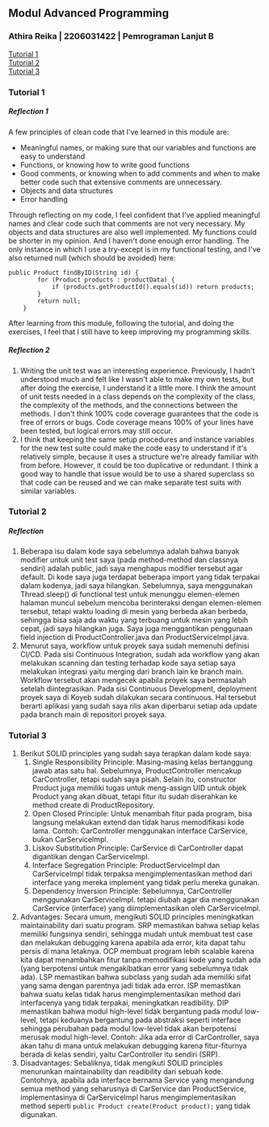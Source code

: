 <h2>Modul Advanced Programming</h2>
<h3>Athira Reika | 2206031422 | Pemrograman Lanjut B</h3>

<a href=#tut1>Tutorial 1</a><br>
<a href=#tut2>Tutorial 2</a><br>
<a href=#tut3>Tutorial 3</a>

<h3 id="tut1">Tutorial 1</h3>

<h5>Reflection 1</h3>
A few principles of clean code that I've learned in this module are:
<ul>
<li> Meaningful names, or making sure that our variables and functions are easy to understand</li>
<li> Functions, or knowing how to write good functions</li>
<li> Good comments, or knowing when to add comments and when to make better code such that extensive comments are unnecessary.</li>
<li> Objects and data structures</li>
<li> Error handling</li>
</ul>
Through reflecting on my code, I feel confident that I've applied meaningful names and clear code such that comments are not very necessary. My objects and data structures are also well implemented.
My functions could be shorter in my opinion. And I haven't done enough error handling. The only instance in which I use a try-except is in my functional testing,
and I've also returned null (which should be avoided) here:

    public Product findByID(String id) {
            for (Product products : productData) {
                if (products.getProductId().equals(id)) return products;
            }
            return null;
        }
After learning from this module, following the tutorial, and doing the exercises, I feel that I still have to keep improving my programming skills.


<h5>Reflection 2</h3>
<ol>
<li> Writing the unit test was an interesting experience. Previously, I hadn't understood much and felt like I wasn't able to make my own tests,
but after doing the exercise, I understand it a little more.
I think the amount of unit tests needed in a class depends on the complexity of the class, the complexity of the methods,
and the connections between the methods. I don't think 100% code coverage guarantees
that the code is free of errors or bugs. Code coverage means 100% of your lines
have been tested, but logical errors may still occur.</li>
<li>I think that keeping the same setup procedures and instance variables
for the new test suite could make the code easy to understand if it's relatively
simple, because it uses a structure we're already familiar with from before. However,
it could be too duplicative or redundant. I think a good way to handle that issue would
be to use a shared superclass so that code can be reused and we can make separate test suits
with similar variables.</li>
</ol>

<h3 id ="tut2">Tutorial 2</h3>
<h5>Reflection</h3>
<ol>
<li>Beberapa isu dalam kode saya sebelumnya adalah bahwa
banyak modifier untuk unit test saya (pada method-method
dan classnya sendiri) adalah public, jadi saya
menghapus modifier tersebut agar default. Di kode saya juga
terdapat beberapa import yang tidak terpakai dalam kodenya,
jadi saya hilangkan. Sebelumnya, saya menggunakan Thread.sleep()
di functional test untuk menunggu elemen-elemen halaman muncul
sebelum mencoba berinteraksi dengan elemen-elemen tersebut, tetapi waktu
loading di mesin yang berbeda akan berbeda, sehingga bisa saja ada
waktu yang terbuang untuk mesin yang lebih cepat, jadi saya hilangkan juga.
Saya juga menggantikan penggunaan field injection di ProductController.java
dan ProductServiceImpl.java.</li>
<li> Menurut saya, workflow untuk proyek saya sudah memenuhi definisi CI/CD.
Pada sisi Continuous Integration, sudah ada workflow
yang akan melakukan scanning dan testing terhadap kode saya setiap
saya melakukan integrasi yaitu merging dari branch lain ke branch main. Workflow
tersebut akan mengecek apabila proyek saya bermasalah setelah diintegrasikan.
Pada sisi Continuous Development, deployment proyek saya di Koyeb sudah dilakukan secara continuous.
Hal tersebut berarti aplikasi yang sudah saya rilis akan diperbarui setiap
ada update pada branch main di repositori proyek saya.</li>
</ol>

<h3 id="tut3">Tutorial 3</h3>
<ol>
<li>Berikut SOLID principles yang sudah saya terapkan dalam kode saya:
<ol>
<li> Single Responsibility Principle: Masing-masing kelas bertanggung jawab atas satu hal.
Sebelumnya, ProductController mencakup CarController, tetapi sudah saya pisah.
Selain itu, constructor Product juga memiliki tugas untuk meng-assign UID untuk
objek Product yang akan dibuat, tetapi fitur itu sudah diserahkan ke method create
di ProductRepository.</li>
<li>Open Closed Principle: Untuk menambah fitur pada program, bisa langsung melakukan
extend dan tidak harus memodifikasi kode lama. Contoh: CarController menggunakan interface
CarService, bukan CarServiceImpl.</li>
<li>Liskov Substitution Principle: CarService di CarController dapat digantikan dengan CarServiceImpl.</li>
<li>Interface Segregation Principle: ProductServiceImpl dan CarServiceImpl tidak terpaksa mengimplementasikan
method dari interface yang mereka implement yang tidak perlu mereka gunakan.</li>
<li>Dependency Inversion Principle: Sebelumnya, CarController menggunakan CarServiceImpl. tetapi
diubah agar dia menggunakan CarService (interface) yang diimplementasikan oleh CarServiceImpl.</li>
</ol>
</li>
<li>Advantages: Secara umum, mengikuti SOLID principles meningkatkan maintainability
dari suatu program. SRP memastikan bahwa setiap kelas memiliki fungsinya sendiri, sehingga
mudah untuk membuat test case dan melakukan debugging karena apabila ada error, kita dapat tahu
persis di mana letaknya. OCP membuat program lebih scalable karena kita dapat menambahkan fitur tanpa
memodifikasi kode yang sudah ada (yang berpotensi untuk mengakibatkan error yang sebelumnya tidak ada). LSP
memastikan bahwa subclass yang sudah ada memiliki sifat yang sama dengan parentnya jadi tidak ada error. ISP memastikan
bahwa suatu kelas tidak harus mengimplementasikan method dari interfacenya yang tidak terpakai, meningkatkan readibility.
DIP memastikan bahwa modul high-level tidak bergantung pada modul low-level, tetapi keduanya bergantung pada abstraksi seperti interface sehingga
perubahan pada modul low-level tidak akan berpotensi merusak modul high-level. Contoh: Jika ada error di CarController, saya akan tahu di mana untuk
melakukan debugging karena fitur-fiturnya berada di kelas sendiri, yaitu CarController itu sendiri (SRP).</li>
<li>Disadvantages: Sebaliknya, tidak mengikuti SOLID principles menurunkan maintainability dan readibility dari sebuah kode.
Contohnya, apabila ada interface bernama Service yang mengandung semua method yang seharusnya di CarService dan ProductService, implementasinya di CarServiceImpl
harus mengimplementasikan method seperti <code>public Product create(Product product);</code> yang tidak digunakan.</li>
</ol>
